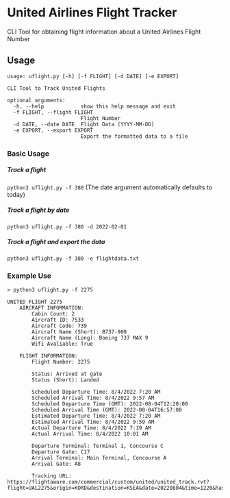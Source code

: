 # United Airlines Flight Tracker
CLI Tool for obtaining flight information about a United Airlines Flight Number

## Usage
```
usage: uflight.py [-h] [-f FLIGHT] [-d DATE] [-e EXPORT]

CLI Tool to Track United Flights

optional arguments:
  -h, --help            show this help message and exit
  -f FLIGHT, --flight FLIGHT
                        Flight Number
  -d DATE, --date DATE  Flight Data (YYYY-MM-DD)
  -e EXPORT, --export EXPORT
                        Export the formatted data to a file
```
### Basic Usage
##### Track a flight

`python3 uflight.py -f 380` (The date argument automatically defaults to today)

##### Track a flight by date

`python3 uflight.py -f 380 -d 2022-02-01`

##### Track a flight and export the data

`python3 uflight.py -f 380 -e flightdata.txt`

### Example Use
```
> python3 uflight.py -f 2275

UNITED FLIGHT 2275
    AIRCRAFT INFORMATION:
        Cabin Count: 2
        Aircraft ID: 7533
        Aircraft Code: 739
        Aircraft Name (Short): B737-900
        Aircraft Name (Long): Boeing 737 MAX 9
        Wifi Avaliable: True

    FLIGHT INFORMATION:
        Flight Number: 2275

        Status: Arrived at gate
        Status (Short): Landed

        Scheduled Departure Time: 8/4/2022 7:20 AM
        Scheduled Arrival Time: 8/4/2022 9:57 AM
        Scheduled Departure Time (GMT): 2022-08-04T12:20:00
        Scheduled Arrival Time (GMT): 2022-08-04T16:57:00
        Estimated Departure Time: 8/4/2022 7:20 AM
        Estimated Arrival Time: 8/4/2022 9:59 AM
        Actual Departure Time: 8/4/2022 7:19 AM
        Actual Arrival Time: 8/4/2022 10:01 AM

        Departure Terminal: Terminal 1, Concourse C
        Departure Gate: C17
        Arrival Terminal: Main Terminal, Concourse A
        Arrival Gate: A8

        Tracking URL: https://flightaware.com/commercial/custom/united/united_track.rvt?flight=UAL2275&origin=KORD&destination=KSEA&date=20220804&time=1220&hash=3222331026dde25e863d03173ea876534604fed9aa7b42cb49da2fdf4ffdf255
```
